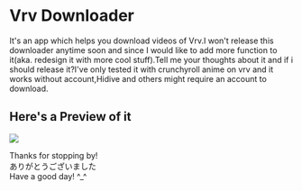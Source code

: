 # Vrv Downloader

It's an app which helps you download videos of Vrv.I won't release this downloader anytime soon and since I would like to add more function to it(aka. redesign it with more cool stuff).Tell me your thoughts about it and if i should release it?I've only tested it with crunchyroll anime on vrv and it works without account,Hidive and others might require an account to download.

## Here's a Preview of it
<img src="https://github.com/honghongleong/Vrv-Downloader/blob/master/Preview/preview%202.png"/>

Thanks for stopping by!  
ありがとうございました  
Have a good day! ^_^
